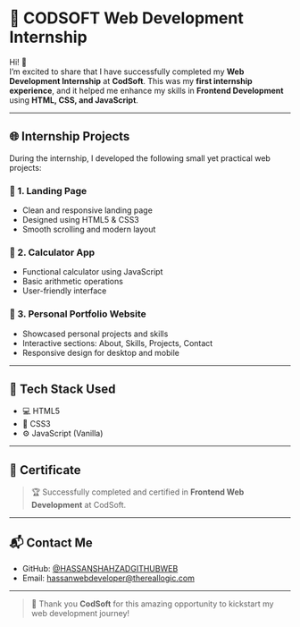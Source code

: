 # 💼 CODSOFT Web Development Internship

Hi! 👋  
I’m excited to share that I have successfully completed my **Web Development Internship** at **CodSoft**. This was my **first internship experience**, and it helped me enhance my skills in **Frontend Development** using **HTML, CSS, and JavaScript**.

---

## 🌐 Internship Projects

During the internship, I developed the following small yet practical web projects:

### 🔹 1. Landing Page
- Clean and responsive landing page
- Designed using HTML5 & CSS3
- Smooth scrolling and modern layout

### 🔹 2. Calculator App
- Functional calculator using JavaScript
- Basic arithmetic operations
- User-friendly interface

### 🔹 3. Personal Portfolio Website
- Showcased personal projects and skills
- Interactive sections: About, Skills, Projects, Contact
- Responsive design for desktop and mobile

---

## 🚀 Tech Stack Used

- 💻 HTML5  
- 🎨 CSS3  
- ⚙️ JavaScript (Vanilla)

---

## 📜 Certificate

> 🏆 Successfully completed and certified in **Frontend Web Development** at CodSoft.

---

## 📬 Contact Me

- GitHub: [@HASSANSHAHZADGITHUBWEB](https://github.com/HASSANSHAHZADGITHUBWEB)
- Email: hassanwebdeveloper@thereallogic.com


---

> 🙏 Thank you **CodSoft** for this amazing opportunity to kickstart my web development journey!
